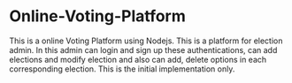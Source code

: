 # Online-Voting-Platform

This is a online Voting Platform using Nodejs.
This is a platform for election admin.
In this admin can login and sign up these authentications, can add elections and modify election and also can add, delete options in each corresponding election. 
This is the initial implementation only.

